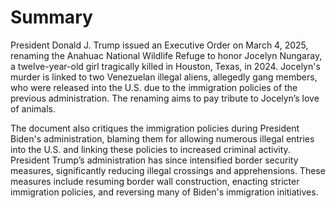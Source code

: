 # Summary

President Donald J. Trump issued an Executive Order on March 4, 2025, renaming the Anahuac National Wildlife Refuge to honor Jocelyn Nungaray, a twelve-year-old girl tragically killed in Houston, Texas, in 2024. Jocelyn's murder is linked to two Venezuelan illegal aliens, allegedly gang members, who were released into the U.S. due to the immigration policies of the previous administration. The renaming aims to pay tribute to Jocelyn’s love of animals.

The document also critiques the immigration policies during President Biden's administration, blaming them for allowing numerous illegal entries into the U.S. and linking these policies to increased criminal activity. President Trump’s administration has since intensified border security measures, significantly reducing illegal crossings and apprehensions. These measures include resuming border wall construction, enacting stricter immigration policies, and reversing many of Biden's immigration initiatives.